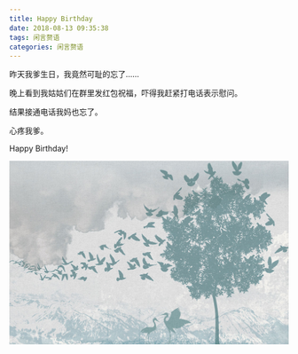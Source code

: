 ```yaml
---
title: Happy Birthday
date: 2018-08-13 09:35:38
tags: 闲言赘语
categories: 闲言赘语
---
```


昨天我爹生日，我竟然可耻的忘了……

晚上看到我姑姑们在群里发红包祝福，吓得我赶紧打电话表示慰问。

结果接通电话我妈也忘了。

心疼我爹。

Happy Birthday!

![](happy-birthday/1.jpg)